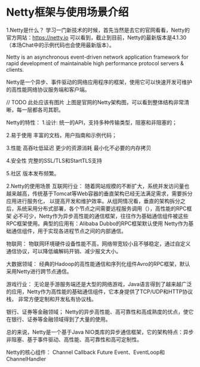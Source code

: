 # Netty框架与使用场景介绍

1.Netty是什么？
学习一门新技术的时候，首先当然是去它的官网看看，Netty的官方网站：https://netty.io 
可以看到，截止到目前，Netty的最新版本是4.1.30（本场Chat中的示例代码也会使用最新版本）。

Netty is an asynchronous event-driven network application framework 
for rapid development of maintainable high performance protocol servers & clients.

Netty是一个异步、事件驱动的网络应用程序的框架，使用它可以快速开发可维护的高性能网络协议服务端和客户端。


// TODO 此处应该有图片
上图是官网的Netty架构图，可以看到整体结构非常清晰，每一层都各司其职。


Netty的特性：
1.设计:
统一的API，支持多种传输类型，阻塞和非阻塞的；

2.易于使用
丰富的文档，用户指南和示例代码；

3.性能
高吞吐低延迟
更少的资源消耗
最小化不必要的内存拷贝

4.安全性
完整的SSL/TLS和StartTLS支持

5.社区
版本发布频繁。


2.Netty的使用场景
互联网行业：
随着网站规模的不断扩大，系统并发访问量也越来越高，传统基于Tomcat等Web容器的垂直架构已经无法满足需求，需要拆分应用进行服务化，
以提高开发和维护效率。从组网情况看，垂直的架构拆分之后，系统采用分布式部署，各个节点之间需要远程服务调用（），高性能的RPC框架
必不可少，Netty作为异步高性能的通信框架，往往作为基础通信组件被这些RPC框架使用。典型的应用有：Alibaba Dubbo的RPC框架默认使用
Netty作为基础通信组件，用于实现各进程节点之间的内部通信。

物联网：
物联网环境硬件设备性能不高，网络带宽较小且不够稳定，通过自定义通信协议，可以降低编解码开销、减少报文大小。

大数据领域：
经典的Hadoop的高性能通信和序列化组件Avro的RPC框架，默认采用Netty进行跨节点通信。

游戏行业：
无论是手游服务端还是大型的网络游戏，Java语言得到了越来越广泛的应用，Netty作为高性能的基础通信组件，它本身提供了TCP/UDP和HTTP协议栈，
非常方便定制和开发私有协议栈。

银行、证券等金融领域；
Netty的异步高性能、高可靠性和高成熟度的优点，使它在银行、证券等金融领域得到了大量的使用。


总的来说，Netty是一个基于Java NIO类库的异步通信框架，它的架构特点：异步非阻塞、基于事件驱动、高性能、高可靠性和高可定制性。

Netty的核心组件：
Channel
Callback
Future
Event、EventLoop和ChannelHandler